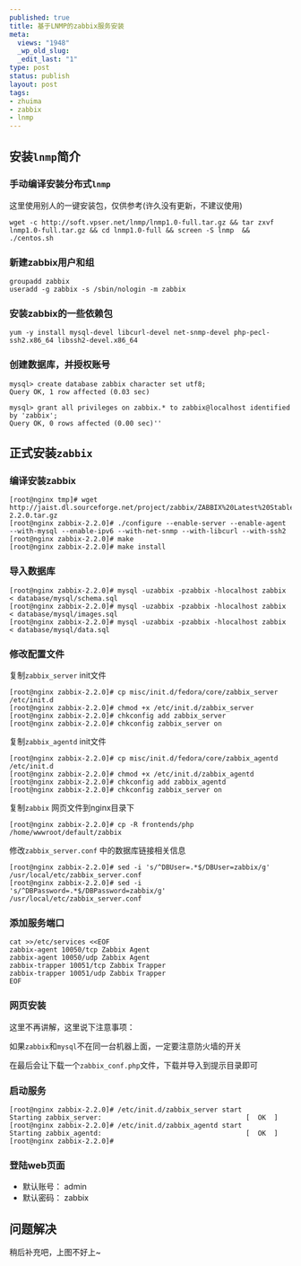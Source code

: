 ```yaml
--- 
published: true
title: 基于LNMP的zabbix服务安装
meta: 
  views: "1948"
  _wp_old_slug: 
  _edit_last: "1"
type: post
status: publish
layout: post
tags: 
- zhuima
- zabbix
- lnmp
---
```


## 安装`lnmp`简介 ##

<!-- more -->
### 手动编译安装分布式`lnmp` ###
			
这里使用别人的一键安装包，仅供参考(许久没有更新，不建议使用)
			
	wget -c http://soft.vpser.net/lnmp/lnmp1.0-full.tar.gz && tar zxvf lnmp1.0-full.tar.gz && cd lnmp1.0-full && screen -S lnmp  && ./centos.sh

### 新建zabbix用户和组 ###
	groupadd zabbix
	useradd -g zabbix -s /sbin/nologin -m zabbix 

### 安装zabbix的一些依赖包 ###
	yum -y install mysql-devel libcurl-devel net-snmp-devel php-pecl-ssh2.x86_64 libssh2-devel.x86_64 

### 创建数据库，并授权账号 ###
	mysql> create database zabbix character set utf8;
	Query OK, 1 row affected (0.03 sec)

	mysql> grant all privileges on zabbix.* to zabbix@localhost identified by 'zabbix';
	Query OK, 0 rows affected (0.00 sec)''


##  正式安装``zabbix`` ##

### 编译安装zabbix ###
	[root@nginx tmp]# wget http://jaist.dl.sourceforge.net/project/zabbix/ZABBIX%20Latest%20Stable/2.2.0/zabbix-2.2.0.tar.gz
	[root@nginx zabbix-2.2.0]# ./configure --enable-server --enable-agent --with-mysql --enable-ipv6 --with-net-snmp --with-libcurl --with-ssh2
	[root@nginx zabbix-2.2.0]# make 
	[root@nginx zabbix-2.2.0]# make install

### 导入数据库 ###
	[root@nginx zabbix-2.2.0]# mysql -uzabbix -pzabbix -hlocalhost zabbix < database/mysql/schema.sql 
	[root@nginx zabbix-2.2.0]# mysql -uzabbix -pzabbix -hlocalhost zabbix < database/mysql/images.sql 
	[root@nginx zabbix-2.2.0]# mysql -uzabbix -pzabbix -hlocalhost zabbix < database/mysql/data.sql 

### 修改配置文件 ###
复制`zabbix_server` init文件
			
	[root@nginx zabbix-2.2.0]# cp misc/init.d/fedora/core/zabbix_server /etc/init.d
	[root@nginx zabbix-2.2.0]# chmod +x /etc/init.d/zabbix_server
	[root@nginx zabbix-2.2.0]# chkconfig add zabbix_server
	[root@nginx zabbix-2.2.0]# chkconfig zabbix_server on

复制`zabbix_agentd` init文件
			
	[root@nginx zabbix-2.2.0]# cp misc/init.d/fedora/core/zabbix_agentd /etc/init.d
	[root@nginx zabbix-2.2.0]# chmod +x /etc/init.d/zabbix_agentd
	[root@nginx zabbix-2.2.0]# chkconfig add zabbix_agentd
	[root@nginx zabbix-2.2.0]# chkconfig zabbix_server on

复制`zabbix` 网页文件到nginx目录下
			
	[root@nginx zabbix-2.2.0]# cp -R frontends/php /home/wwwroot/default/zabbix

修改`zabbix_server.conf` 中的数据库链接相关信息
			
	[root@nginx zabbix-2.2.0]# sed -i 's/^DBUser=.*$/DBUser=zabbix/g' /usr/local/etc/zabbix_server.conf
	[root@nginx zabbix-2.2.0]# sed -i 's/^DBPassword=.*$/DBPassword=zabbix/g' /usr/local/etc/zabbix_server.conf

### 添加服务端口 ###
	cat >>/etc/services <<EOF
	zabbix-agent 10050/tcp Zabbix Agent
	zabbix-agent 10050/udp Zabbix Agent
	zabbix-trapper 10051/tcp Zabbix Trapper
	zabbix-trapper 10051/udp Zabbix Trapper
	EOF

### 网页安装 ###
这里不再讲解，这里说下注意事项：

如果`zabbix`和`mysql`不在同一台机器上面，一定要注意防火墙的开关

在最后会让下载一个`zabbix_conf.php`文件，下载并导入到提示目录即可

### 启动服务 ###
	[root@nginx zabbix-2.2.0]# /etc/init.d/zabbix_server start
	Starting zabbix_server:                                    [  OK  ]
	[root@nginx zabbix-2.2.0]# /etc/init.d/zabbix_agentd start
	Starting zabbix_agentd:                                    [  OK  ]
	[root@nginx zabbix-2.2.0]# 

### 登陆web页面 ###

- 默认账号： admin
- 默认密码： zabbix

## 问题解决 ##

稍后补充吧，上图不好上~
